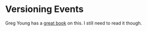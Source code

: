 # Versioning Events

Greg Young has a [great book](https://leanpub.com/esversioning) on this. I still need to read it though.


